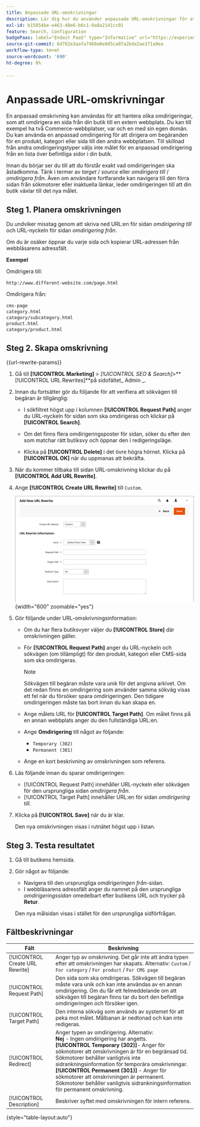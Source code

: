 ```yaml
---
title: Anpassade URL-omskrivningar
description: Lär dig hur du använder anpassade URL-omskrivningar för att hantera olika omdirigeringar i din Commerce Store.
exl-id: b15054be-e463-48e6-b6c1-0a8a2141cc01
feature: Search, Configuration
badgePaas: label="Endast PaaS" type="Informative" url="https://experienceleague.adobe.com/en/docs/commerce/user-guides/product-solutions" tooltip="Gäller endast Adobe Commerce i molnprojekt (Adobe-hanterad PaaS-infrastruktur) och lokala projekt."
source-git-commit: 6d782e3aafa7460a0e0d5ca07a2bde2ae371a9ea
workflow-type: tm+mt
source-wordcount: '690'
ht-degree: 0%

---
```


# Anpassade URL-omskrivningar

En anpassad omskrivning kan användas för att hantera olika omdirigeringar, som att omdirigera en sida från din butik till en extern webbplats. Du kan till exempel ha två Commerce-webbplatser, var och en med sin egen domän. Du kan använda en anpassad omdirigering för att dirigera om begäranden för en produkt, kategori eller sida till den andra webbplatsen. Till skillnad från andra omdirigeringstyper väljs inte målet för en anpassad omdirigering från en lista över befintliga sidor i din butik.

Innan du börjar ser du till att du förstår exakt vad omdirigeringen ska åstadkomma. Tänk i termer av _target_ / _source_ eller _omdirigera till_ / _omdirigera från_. Även om användare fortfarande kan navigera till den förra sidan från sökmotorer eller inaktuella länkar, leder omdirigeringen till att din butik växlar till det nya målet.

## Steg 1. Planera omskrivningen

Du undviker misstag genom att skriva ned URL:en för sidan _omdirigering till_ och URL-nyckeln för sidan _omdirigering från_.

Om du är osäker öppnar du varje sida och kopierar URL-adressen från webbläsarens adressfält.

**Exempel**

Omdirigera till:

    http://www.different-website.com/page.html

Omdirigera från:

    cms-page
    category.html
    category/subcategory.html
    product.html
    category/product.html

## Steg 2. Skapa omskrivning

{{url-rewrite-params}}

1. Gå till **[!UICONTROL Marketing]** > _[!UICONTROL SEO & Search]_>**[!UICONTROL URL Rewrites]**på sidofältet_ Admin _.

1. Innan du fortsätter gör du följande för att verifiera att sökvägen till begäran är tillgänglig:

   - I sökfiltret högst upp i kolumnen **[!UICONTROL Request Path]** anger du URL-nyckeln för sidan som ska omdirigeras och klickar på **[!UICONTROL Search]**.

   - Om det finns flera omdirigeringsposter för sidan, söker du efter den som matchar rätt butiksvy och öppnar den i redigeringsläge.

   - Klicka på **[!UICONTROL Delete]** i det övre högra hörnet. Klicka på **[!UICONTROL OK]** när du uppmanas att bekräfta.

1. När du kommer tillbaka till sidan URL-omskrivning klickar du på **[!UICONTROL Add URL Rewrite]**.

1. Ange **[!UICONTROL Create URL Rewrite]** till `Custom`.

   ![URL-omskrivningar - anpassad](./assets/url-rewrite-custom.png){width="600" zoomable="yes"}

1. Gör följande under URL-omskrivningsinformation:

   - Om du har flera butiksvyer väljer du **[!UICONTROL Store]** där omskrivningen gäller.

   - För **[!UICONTROL Request Path]** anger du URL-nyckeln och sökvägen (om tillämpligt) för den produkt, kategori eller CMS-sida som ska omdirigeras.

     >[!NOTE]
     >
     >Sökvägen till begäran måste vara unik för det angivna arkivet. Om det redan finns en omdirigering som använder samma sökväg visas ett fel när du försöker spara omdirigeringen. Den tidigare omdirigeringen måste tas bort innan du kan skapa en.

   - Ange målets URL för **[!UICONTROL Target Path]**. Om målet finns på en annan webbplats anger du den fullständiga URL:en.

   - Ange **Omdirigering** till något av följande:

      - `Temporary (302)`
      - `Permanent (301)`

   - Ange en kort beskrivning av omskrivningen som referens.

1. Läs följande innan du sparar omdirigeringen:

   - [!UICONTROL Request Path] innehåller URL-nyckeln eller sökvägen för den ursprungliga sidan _omdirigera från_.
   - [!UICONTROL Target Path] innehåller URL:en för sidan _omdirigering till_.

1. Klicka på **[!UICONTROL Save]** när du är klar.

   Den nya omskrivningen visas i rutnätet högst upp i listan.

## Steg 3. Testa resultatet

1. Gå till butikens hemsida.

1. Gör något av följande:

   - Navigera till den ursprungliga _omdirigeringen från_-sidan.
   - I webbläsarens adressfält anger du namnet på den ursprungliga _omdirigeringssidan_ omedelbart efter butikens URL och trycker på **Retur**.

   Den nya målsidan visas i stället för den ursprungliga sidförfrågan.

## Fältbeskrivningar

| Fält | Beskrivning |
|--- |--- |
| [!UICONTROL Create URL Rewrite] | Anger typ av omskrivning. Det går inte att ändra typen efter att omskrivningen har skapats. Alternativ: `Custom` / `For category` / `For product` / `For CMS page` |
| [!UICONTROL Request Path] | Den sida som ska omdirigeras. Sökvägen till begäran måste vara unik och kan inte användas av en annan omdirigering. Om du får ett felmeddelande om att sökvägen till begäran finns tar du bort den befintliga omdirigeringen och försöker igen. |
| [!UICONTROL Target Path] | Den interna sökväg som används av systemet för att peka mot målet. Målbanan är nedtonad och kan inte redigeras. |
| [!UICONTROL Redirect] | Anger typen av omdirigering. Alternativ: <br/>**Nej** - Ingen omdirigering har angetts. <br/>**[!UICONTROL Temporary (302)]**- Anger för sökmotorer att omskrivningen är för en begränsad tid. Sökmotorer behåller vanligtvis inte sidrankningsinformation för temporära omskrivningar.<br/>**[!UICONTROL Permanent (301)]** - Anger för sökmotorer att omskrivningen är permanent. Sökmotorer behåller vanligtvis sidrankningsinformation för permanent omskrivning. |
| [!UICONTROL Description] | Beskriver syftet med omskrivningen för intern referens. |

{style="table-layout:auto"}
